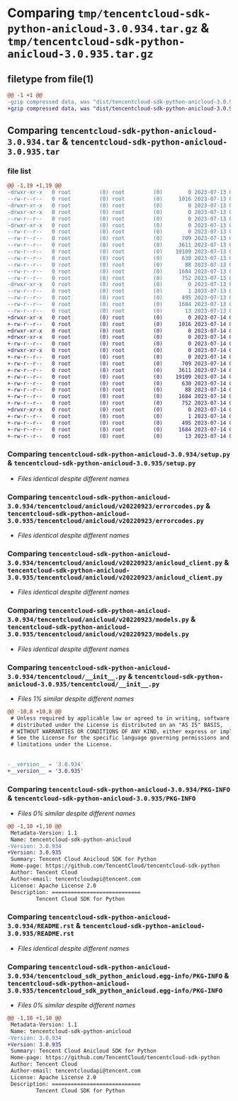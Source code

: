 # Comparing `tmp/tencentcloud-sdk-python-anicloud-3.0.934.tar.gz` & `tmp/tencentcloud-sdk-python-anicloud-3.0.935.tar.gz`

## filetype from file(1)

```diff
@@ -1 +1 @@
-gzip compressed data, was "dist/tencentcloud-sdk-python-anicloud-3.0.934.tar", last modified: Thu Jul 13 00:14:26 2023, max compression
+gzip compressed data, was "dist/tencentcloud-sdk-python-anicloud-3.0.935.tar", last modified: Fri Jul 14 00:16:04 2023, max compression
```

## Comparing `tencentcloud-sdk-python-anicloud-3.0.934.tar` & `tencentcloud-sdk-python-anicloud-3.0.935.tar`

### file list

```diff
@@ -1,19 +1,19 @@
-drwxr-xr-x   0 root         (0) root         (0)        0 2023-07-13 00:14:26.000000 tencentcloud-sdk-python-anicloud-3.0.934/
--rw-r--r--   0 root         (0) root         (0)     1016 2023-07-13 00:14:26.000000 tencentcloud-sdk-python-anicloud-3.0.934/setup.py
-drwxr-xr-x   0 root         (0) root         (0)        0 2023-07-13 00:14:26.000000 tencentcloud-sdk-python-anicloud-3.0.934/tencentcloud/
-drwxr-xr-x   0 root         (0) root         (0)        0 2023-07-13 00:14:26.000000 tencentcloud-sdk-python-anicloud-3.0.934/tencentcloud/anicloud/
--rw-r--r--   0 root         (0) root         (0)        0 2023-07-13 00:14:26.000000 tencentcloud-sdk-python-anicloud-3.0.934/tencentcloud/anicloud/__init__.py
-drwxr-xr-x   0 root         (0) root         (0)        0 2023-07-13 00:14:26.000000 tencentcloud-sdk-python-anicloud-3.0.934/tencentcloud/anicloud/v20220923/
--rw-r--r--   0 root         (0) root         (0)        0 2023-07-13 00:14:26.000000 tencentcloud-sdk-python-anicloud-3.0.934/tencentcloud/anicloud/v20220923/__init__.py
--rw-r--r--   0 root         (0) root         (0)      709 2023-07-13 00:14:26.000000 tencentcloud-sdk-python-anicloud-3.0.934/tencentcloud/anicloud/v20220923/errorcodes.py
--rw-r--r--   0 root         (0) root         (0)     3611 2023-07-13 00:14:26.000000 tencentcloud-sdk-python-anicloud-3.0.934/tencentcloud/anicloud/v20220923/anicloud_client.py
--rw-r--r--   0 root         (0) root         (0)    19109 2023-07-13 00:14:26.000000 tencentcloud-sdk-python-anicloud-3.0.934/tencentcloud/anicloud/v20220923/models.py
--rw-r--r--   0 root         (0) root         (0)      630 2023-07-13 00:14:26.000000 tencentcloud-sdk-python-anicloud-3.0.934/tencentcloud/__init__.py
--rw-r--r--   0 root         (0) root         (0)       88 2023-07-13 00:14:26.000000 tencentcloud-sdk-python-anicloud-3.0.934/setup.cfg
--rw-r--r--   0 root         (0) root         (0)     1684 2023-07-13 00:14:26.000000 tencentcloud-sdk-python-anicloud-3.0.934/PKG-INFO
--rw-r--r--   0 root         (0) root         (0)      752 2023-07-13 00:14:26.000000 tencentcloud-sdk-python-anicloud-3.0.934/README.rst
-drwxr-xr-x   0 root         (0) root         (0)        0 2023-07-13 00:14:26.000000 tencentcloud-sdk-python-anicloud-3.0.934/tencentcloud_sdk_python_anicloud.egg-info/
--rw-r--r--   0 root         (0) root         (0)        1 2023-07-13 00:14:26.000000 tencentcloud-sdk-python-anicloud-3.0.934/tencentcloud_sdk_python_anicloud.egg-info/dependency_links.txt
--rw-r--r--   0 root         (0) root         (0)      495 2023-07-13 00:14:26.000000 tencentcloud-sdk-python-anicloud-3.0.934/tencentcloud_sdk_python_anicloud.egg-info/SOURCES.txt
--rw-r--r--   0 root         (0) root         (0)     1684 2023-07-13 00:14:26.000000 tencentcloud-sdk-python-anicloud-3.0.934/tencentcloud_sdk_python_anicloud.egg-info/PKG-INFO
--rw-r--r--   0 root         (0) root         (0)       13 2023-07-13 00:14:26.000000 tencentcloud-sdk-python-anicloud-3.0.934/tencentcloud_sdk_python_anicloud.egg-info/top_level.txt
+drwxr-xr-x   0 root         (0) root         (0)        0 2023-07-14 00:16:04.000000 tencentcloud-sdk-python-anicloud-3.0.935/
+-rw-r--r--   0 root         (0) root         (0)     1016 2023-07-14 00:16:04.000000 tencentcloud-sdk-python-anicloud-3.0.935/setup.py
+drwxr-xr-x   0 root         (0) root         (0)        0 2023-07-14 00:16:04.000000 tencentcloud-sdk-python-anicloud-3.0.935/tencentcloud/
+drwxr-xr-x   0 root         (0) root         (0)        0 2023-07-14 00:16:04.000000 tencentcloud-sdk-python-anicloud-3.0.935/tencentcloud/anicloud/
+-rw-r--r--   0 root         (0) root         (0)        0 2023-07-14 00:16:04.000000 tencentcloud-sdk-python-anicloud-3.0.935/tencentcloud/anicloud/__init__.py
+drwxr-xr-x   0 root         (0) root         (0)        0 2023-07-14 00:16:04.000000 tencentcloud-sdk-python-anicloud-3.0.935/tencentcloud/anicloud/v20220923/
+-rw-r--r--   0 root         (0) root         (0)        0 2023-07-14 00:16:04.000000 tencentcloud-sdk-python-anicloud-3.0.935/tencentcloud/anicloud/v20220923/__init__.py
+-rw-r--r--   0 root         (0) root         (0)      709 2023-07-14 00:16:04.000000 tencentcloud-sdk-python-anicloud-3.0.935/tencentcloud/anicloud/v20220923/errorcodes.py
+-rw-r--r--   0 root         (0) root         (0)     3611 2023-07-14 00:16:04.000000 tencentcloud-sdk-python-anicloud-3.0.935/tencentcloud/anicloud/v20220923/anicloud_client.py
+-rw-r--r--   0 root         (0) root         (0)    19109 2023-07-14 00:16:04.000000 tencentcloud-sdk-python-anicloud-3.0.935/tencentcloud/anicloud/v20220923/models.py
+-rw-r--r--   0 root         (0) root         (0)      630 2023-07-14 00:16:04.000000 tencentcloud-sdk-python-anicloud-3.0.935/tencentcloud/__init__.py
+-rw-r--r--   0 root         (0) root         (0)       88 2023-07-14 00:16:04.000000 tencentcloud-sdk-python-anicloud-3.0.935/setup.cfg
+-rw-r--r--   0 root         (0) root         (0)     1684 2023-07-14 00:16:04.000000 tencentcloud-sdk-python-anicloud-3.0.935/PKG-INFO
+-rw-r--r--   0 root         (0) root         (0)      752 2023-07-14 00:16:04.000000 tencentcloud-sdk-python-anicloud-3.0.935/README.rst
+drwxr-xr-x   0 root         (0) root         (0)        0 2023-07-14 00:16:04.000000 tencentcloud-sdk-python-anicloud-3.0.935/tencentcloud_sdk_python_anicloud.egg-info/
+-rw-r--r--   0 root         (0) root         (0)        1 2023-07-14 00:16:04.000000 tencentcloud-sdk-python-anicloud-3.0.935/tencentcloud_sdk_python_anicloud.egg-info/dependency_links.txt
+-rw-r--r--   0 root         (0) root         (0)      495 2023-07-14 00:16:04.000000 tencentcloud-sdk-python-anicloud-3.0.935/tencentcloud_sdk_python_anicloud.egg-info/SOURCES.txt
+-rw-r--r--   0 root         (0) root         (0)     1684 2023-07-14 00:16:04.000000 tencentcloud-sdk-python-anicloud-3.0.935/tencentcloud_sdk_python_anicloud.egg-info/PKG-INFO
+-rw-r--r--   0 root         (0) root         (0)       13 2023-07-14 00:16:04.000000 tencentcloud-sdk-python-anicloud-3.0.935/tencentcloud_sdk_python_anicloud.egg-info/top_level.txt
```

### Comparing `tencentcloud-sdk-python-anicloud-3.0.934/setup.py` & `tencentcloud-sdk-python-anicloud-3.0.935/setup.py`

 * *Files identical despite different names*

### Comparing `tencentcloud-sdk-python-anicloud-3.0.934/tencentcloud/anicloud/v20220923/errorcodes.py` & `tencentcloud-sdk-python-anicloud-3.0.935/tencentcloud/anicloud/v20220923/errorcodes.py`

 * *Files identical despite different names*

### Comparing `tencentcloud-sdk-python-anicloud-3.0.934/tencentcloud/anicloud/v20220923/anicloud_client.py` & `tencentcloud-sdk-python-anicloud-3.0.935/tencentcloud/anicloud/v20220923/anicloud_client.py`

 * *Files identical despite different names*

### Comparing `tencentcloud-sdk-python-anicloud-3.0.934/tencentcloud/anicloud/v20220923/models.py` & `tencentcloud-sdk-python-anicloud-3.0.935/tencentcloud/anicloud/v20220923/models.py`

 * *Files identical despite different names*

### Comparing `tencentcloud-sdk-python-anicloud-3.0.934/tencentcloud/__init__.py` & `tencentcloud-sdk-python-anicloud-3.0.935/tencentcloud/__init__.py`

 * *Files 1% similar despite different names*

```diff
@@ -10,8 +10,8 @@
 # Unless required by applicable law or agreed to in writing, software
 # distributed under the License is distributed on an "AS IS" BASIS,
 # WITHOUT WARRANTIES OR CONDITIONS OF ANY KIND, either express or implied.
 # See the License for the specific language governing permissions and
 # limitations under the License.
 
 
-__version__ = '3.0.934'
+__version__ = '3.0.935'
```

### Comparing `tencentcloud-sdk-python-anicloud-3.0.934/PKG-INFO` & `tencentcloud-sdk-python-anicloud-3.0.935/PKG-INFO`

 * *Files 0% similar despite different names*

```diff
@@ -1,10 +1,10 @@
 Metadata-Version: 1.1
 Name: tencentcloud-sdk-python-anicloud
-Version: 3.0.934
+Version: 3.0.935
 Summary: Tencent Cloud Anicloud SDK for Python
 Home-page: https://github.com/TencentCloud/tencentcloud-sdk-python
 Author: Tencent Cloud
 Author-email: tencentcloudapi@tencent.com
 License: Apache License 2.0
 Description: ============================
         Tencent Cloud SDK for Python
```

### Comparing `tencentcloud-sdk-python-anicloud-3.0.934/README.rst` & `tencentcloud-sdk-python-anicloud-3.0.935/README.rst`

 * *Files identical despite different names*

### Comparing `tencentcloud-sdk-python-anicloud-3.0.934/tencentcloud_sdk_python_anicloud.egg-info/PKG-INFO` & `tencentcloud-sdk-python-anicloud-3.0.935/tencentcloud_sdk_python_anicloud.egg-info/PKG-INFO`

 * *Files 0% similar despite different names*

```diff
@@ -1,10 +1,10 @@
 Metadata-Version: 1.1
 Name: tencentcloud-sdk-python-anicloud
-Version: 3.0.934
+Version: 3.0.935
 Summary: Tencent Cloud Anicloud SDK for Python
 Home-page: https://github.com/TencentCloud/tencentcloud-sdk-python
 Author: Tencent Cloud
 Author-email: tencentcloudapi@tencent.com
 License: Apache License 2.0
 Description: ============================
         Tencent Cloud SDK for Python
```

